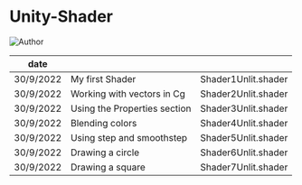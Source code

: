 # Unity-Shader
![Author](https://img.shields.io/badge/Author-ZengBc-da282a)

| date      |                              |                     |
| --------- | ---------------------------- | ------------------- |
| 30/9/2022 | My first Shader              | Shader1Unlit.shader |
| 30/9/2022 | Working with vectors in Cg   | Shader2Unlit.shader |
| 30/9/2022 | Using the Properties section | Shader3Unlit.shader |
| 30/9/2022 | Blending colors              | Shader4Unlit.shader |
| 30/9/2022 | Using step and smoothstep    | Shader5Unlit.shader |
| 30/9/2022 | Drawing a circle             | Shader6Unlit.shader |
| 30/9/2022 | Drawing a square             | Shader7Unlit.shader |

